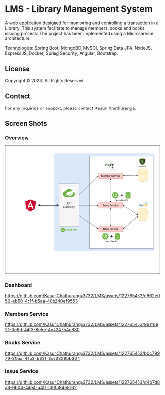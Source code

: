 # LMS - Library Management System

A web application designed for monitoring and controlling a transaction in a Library. This system facilitate to manage members,
books and books issuing process. The project has been implemented using a Microservice architecture.

Technologies: Spring Boot, MongoBD, MySQl, Spring Data JPA, NodeJS, ExpressJS, Docker, Spring Security, Angular, Bootstrap.


## License

Copyright &copy; 2023. All Rights Reserved.


## Contact

For any inquiries or support, please contact [Kasun Chathuranga](mailto:kasunchathuranga3732@gmail.com).

## Screen Shots
### Overview
![Alt Text](./images/lms.drawio.png)

### Dashboard
https://github.com/KasunChathuranga3732/LMS/assets/122765453/e862e050-eb58-4c1f-b5aa-40b240ef9553

### Members Service
https://github.com/KasunChathuranga3732/LMS/assets/122765453/991f6e21-0e9d-4df3-8e5e-4e424754c880

### Books Service
https://github.com/KasunChathuranga3732/LMS/assets/122765453/b0c79979-30aa-42a3-b33f-8a53329bb304

### Issue Service
https://github.com/KasunChathuranga3732/LMS/assets/122765453/d4b7d8a6-9b04-44e4-a4f1-c91fa84e5162










